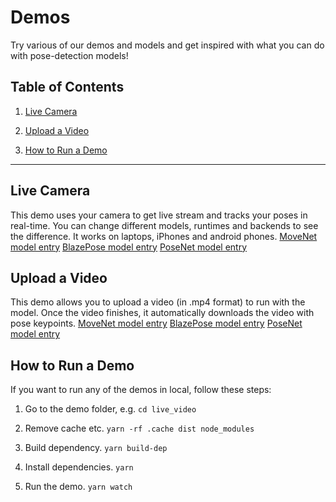 # Demos

Try various of our demos and models and get inspired with what you can do with
pose-detection models!

## Table of Contents
1.  [Live Camera](#live-camera)

2. [Upload a Video](#upload-a-video)

3. [How to Run a Demo](#how-to-run-a-demo)

-------------------------------------------------------------------------------

## Live Camera
This demo uses your camera to get live stream and tracks your poses in real-time.
You can change different models, runtimes and backends to see the difference. It
works on laptops, iPhones and android phones.
[MoveNet model entry](https://storage.googleapis.com/tfjs-models/demos/pose-detection/index.html?model=movenet)
[BlazePose model entry](https://storage.googleapis.com/tfjs-models/demos/pose-detection/index.html?model=blazepose)
[PoseNet model entry](https://storage.googleapis.com/tfjs-models/demos/pose-detection/index.html?model=posenet)

## Upload a Video
This demo allows you to upload a video (in .mp4 format) to run with the model.
Once the video finishes, it automatically downloads the video with pose keypoints.
[MoveNet model entry](https://storage.googleapis.com/tfjs-models/demos/pose-detection-upload-video/index.html?model=movenet)
[BlazePose model entry](https://storage.googleapis.com/tfjs-models/demos/pose-detection-upload-video/index.html?model=blazepose)
[PoseNet model entry](https://storage.googleapis.com/tfjs-models/demos/pose-detection-upload-video/index.html?model=posenet)

## How to Run a Demo
If you want to run any of the demos in local, follow these steps:

1. Go to the demo folder, e.g. `cd live_video`

2. Remove cache etc. `yarn -rf .cache dist node_modules`

3. Build dependency. `yarn build-dep`

4. Install dependencies. `yarn`

5. Run the demo. `yarn watch`

